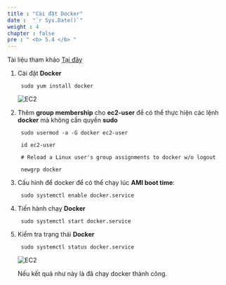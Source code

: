 ```yaml
---
title : "Cài đặt Docker"
date :  "`r Sys.Date()`" 
weight : 4
chapter : false
pre : " <b> 5.4 </b> "
---
```


Tài liệu tham khảo [Tại đây](https://www.cyberciti.biz/faq/how-to-install-docker-on-amazon-linux-2/)

1. Cài đặt **Docker**

        sudo yum install docker

    ![EC2](/images/4-EC2/18.png)

2. Thêm **group membership** cho **ec2-user** để có thể thực hiện các lệnh **docker** mà không cần quyền **sudo**

        sudo usermod -a -G docker ec2-user 

        id ec2-user

        # Reload a Linux user's group assignments to docker w/o logout

        newgrp docker

3. Cấu hình để docker để có thể chạy lúc **AMI boot time**:

        sudo systemctl enable docker.service

4. Tiến hành chạy **Docker**

        sudo systemctl start docker.service

5. Kiểm tra trạng thái **Docker**

        sudo systemctl status docker.service

    ![EC2](/images/4-EC2/19.png)

    Nếu kết quả như này là đã chạy docker thành công.

